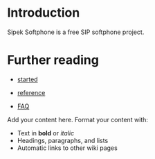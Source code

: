 # Introduction #

Sipek Softphone is a free SIP softphone project.

# Further reading #


  * [started](Getting.md)

  * [reference](Programming.md)
  * [FAQ](FAQ.md)

Add your content here.  Format your content with:
  * Text in **bold** or _italic_
  * Headings, paragraphs, and lists
  * Automatic links to other wiki pages


